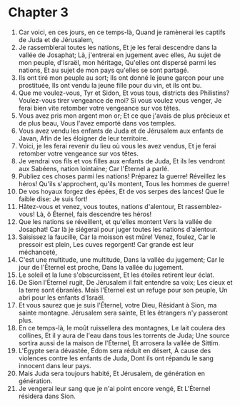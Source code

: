 # Chapter 3

1. Car voici, en ces jours, en ce temps-là, Quand je ramènerai les captifs de Juda et de Jérusalem,
2. Je rassemblerai toutes les nations, Et je les ferai descendre dans la vallée de Josaphat; Là, j'entrerai en jugement avec elles, Au sujet de mon peuple, d'Israël, mon héritage, Qu'elles ont dispersé parmi les nations, Et au sujet de mon pays qu'elles se sont partagé.
3. Ils ont tiré mon peuple au sort; Ils ont donné le jeune garçon pour une prostituée, Ils ont vendu la jeune fille pour du vin, et ils ont bu.
4. Que me voulez-vous, Tyr et Sidon, Et vous tous, districts des Philistins? Voulez-vous tirer vengeance de moi? Si vous voulez vous venger, Je ferai bien vite retomber votre vengeance sur vos têtes.
5. Vous avez pris mon argent mon or; Et ce que j'avais de plus précieux et de plus beau, Vous l'avez emporté dans vos temples.
6. Vous avez vendu les enfants de Juda et de Jérusalem aux enfants de Javan, Afin de les éloigner de leur territoire.
7. Voici, je les ferai revenir du lieu où vous les avez vendus, Et je ferai retomber votre vengeance sur vos têtes.
8. Je vendrai vos fils et vos filles aux enfants de Juda, Et ils les vendront aux Sabéens, nation lointaine; Car l'Éternel a parlé.
9. Publiez ces choses parmi les nations! Préparez la guerre! Réveillez les héros! Qu'ils s'approchent, qu'ils montent, Tous les hommes de guerre!
10. De vos hoyaux forgez des épées, Et de vos serpes des lances! Que le faible dise: Je suis fort!
11. Hâtez-vous et venez, vous toutes, nations d'alentour, Et rassemblez-vous! Là, ô Éternel, fais descendre tes héros!
12. Que les nations se réveillent, et qu'elles montent Vers la vallée de Josaphat! Car là je siégerai pour juger toutes les nations d'alentour.
13. Saisissez la faucille, Car la moisson est mûre! Venez, foulez, Car le pressoir est plein, Les cuves regorgent! Car grande est leur méchanceté,
14. C'est une multitude, une multitude, Dans la vallée du jugement; Car le jour de l'Éternel est proche, Dans la vallée du jugement.
15. Le soleil et la lune s'obscurcissent, Et les étoiles retirent leur éclat.
16. De Sion l'Éternel rugit, De Jérusalem il fait entendre sa voix; Les cieux et la terre sont ébranlés. Mais l'Éternel est un refuge pour son peuple, Un abri pour les enfants d'Israël.
17. Et vous saurez que je suis l'Éternel, votre Dieu, Résidant à Sion, ma sainte montagne. Jérusalem sera sainte, Et les étrangers n'y passeront plus.
18. En ce temps-là, le moût ruissellera des montagnes, Le lait coulera des collines, Et il y aura de l'eau dans tous les torrents de Juda; Une source sortira aussi de la maison de l'Éternel, Et arrosera la vallée de Sittim.
19. L'Égypte sera dévastée, Édom sera réduit en désert, À cause des violences contre les enfants de Juda, Dont ils ont répandu le sang innocent dans leur pays.
20. Mais Juda sera toujours habité, Et Jérusalem, de génération en génération.
21. Je vengerai leur sang que je n'ai point encore vengé, Et L'Éternel résidera dans Sion.

